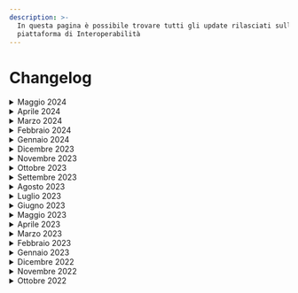 ```yaml
---
description: >-
  In questa pagina è possibile trovare tutti gli update rilasciati sulla
  piattaforma di Interoperabilità
---
```


# Changelog



<details>

<summary>Maggio 2024</summary>

### 1.0.91

**23 maggio**

* Bug fixing

### 1.0.90

**9 maggio**

* Bug fixing

### 1.0.89

**6 maggio**

* Bug fixing

</details>

<details>

<summary>Aprile 2024</summary>

### 1.0.88

**29 aprile**

* Adeguamento infrastrutturale
* Abilitazione per le assicurazioni estere all'entrata in piattaforma

### 1.0.87

**22 aprile**

* Bug fixing

### 1.0.86

**17 aprile**

* Aggiornamenti del back office

### 1.0.85

**9 aprile**

* Aggiornamento metriche pubbliche



</details>

<details>

<summary>Marzo 2024</summary>

### 1.0.84

**28 marzo**

* Bug fixing

### 1.0.83

**27 marzo**

* Bug fixing

### 1.0.82

**26 marzo**

* Bug fixing

### 1.0.81

**19 marzo**

* Bug fixing

### 1.0.80

**18 marzo**

* Bug fixing

### 1.0.79

**15 marzo**

* Aggiornamento metriche per pubblicazione su dashboard pubblica e open data

</details>

<details>

<summary>Febbraio 2024</summary>

### 1.0.78

**19 febbraio**

* Aggiunta degli attributi self-service (un utente di un ente autorizzato alla creazione di attributi certificati può crearli e assegnarli direttamente dalla UI)
* Aggiornamento metriche per la dashboard pubblica
* Bug fixing

### 1.0.77

**8 febbraio**

* Automazione per l'estrazione delle metriche relative ai token per la dashboard pubblica
* Bug fixing

</details>

<details>

<summary>Gennaio 2024</summary>

### 1.0.75 e 1.0.76

**26 gennaio**

* Bug fixing

### 1.0.74

**24 gennaio**

* Bug fixing

### 1.0.73

**16 gennaio**

* Bug fixing

### 1.0.72

**12 gennaio**

* Bug fixing

### 1.0.71

**11 gennaio**

* Bug fixing

### 1.0.70

**9 gennaio**

* Bug fixing

</details>

<details>

<summary>Dicembre 2023</summary>

### 1.0.69

**22 dicembre**

* Bug fixing

### 1.0.68

**20 dicembre**

* Bug fixing

### 1.0.67

**19 dicembre**

* Bug fixing

### 1.0.65 e 1.0.66

**15 dicembre**

* Bug fixing

### 1.0.64

**13 dicembre**

* Aggiornamento UX/UI di piattaforma
* Aggiunta dell’URL .well-known alla scheda e-service dell’erogatore
* Aggiunta alla documentazione della lezione di “Creazione chiavi”
* Aggiornamento del flusso di fruizione dell’e-service se è sospeso
* Aggiornamento della vista del catalogo pubblico
* Aggiornamento della vista del tool di debug del voucher
* Aggiornamento vista dell’elenco delle finalità di erogatore e fruitore
* Aggiornamento vista della singola finalità di erogatore e fruitore
* Aggiornamento vista dell’elenco delle richieste di fruizione dell’erogatore
* Aggiornamento vista dell’elenco degli e-service dell’erogatore
* Aggiornamento vista del singolo client
* Aggiornamento vista dell’elenco dei client
* Aggiornamento vista della creazione del client
* Aggiornamento vista della creazione dell’e-service
* Aggiornamento vista della singola chiave
* Aggiornamento vista della singola scheda dell’e-service di erogatore e fruitore
* Aggiornamento vista della singola richiesta di fruizione di erogatore e fruitore
* Aggiunta la possibilità di scaricare la documentazione tecnica dell’e-service dell’erogatore
* Bug fixing

### 1.0.63

**6 dicembre**

* Bug fixing

</details>

<details>

<summary>Novembre 2023</summary>

### 1.0.62

**14 novembre**

* Bug fixing

### 1.0.61

**13 novembre**

* Rilascio automazione generazione metriche giornaliere: pubblicazione e-service e abilitazione enti

### **1.0.60**

**6 novembre**

* Abilitazione per le assicurazioni all'entrata in piattaforma

</details>

<details>

<summary>Ottobre 2023</summary>

### 1.0.59

**25 ottobre**

* Bug fixing

### 1.0.58

**25 ottobre**

* Bug fixing

### 1.0.57

**23 ottobre**

* Bug fixing
* Rilascio della nuova funzione di erogazione inversa
* Abilitazione dell'Autorità Nazionale Anticorruzione alla piattaforma

### 1.0.56

**10 ottobre**

* Bug fixing

</details>

<details>

<summary>Settembre 2023</summary>

### 1.0.55

**27 settembre**

* Bug fixing

### 1.0.54

**18 settembre**

* Bug fixing

### 1.0.53

**15 settembre**

* Bug fixing
* Esposizione metriche e-service

### 1.0.52

**11 settembre**

* Aggiornamento vista crezione finalità
* Mail di contatto obbligatoria per tutti gli enti
* Bug fixing

</details>

<details>

<summary>Agosto 2023</summary>

### 1.0.51

**3 agosto**

* Bug fixing

### 1.0.50

**2 agosto**

* Bug fixing

</details>

<details>

<summary>Luglio 2023</summary>

### 1.0.49

**31 luglio**

* Aggiornamento UI (gestione attributi, form analisi del rischio, intestazioni)
* Segnalazione dell’ambiente nel quale l’utente si trova
* Segnalazione delle finestre di maintenance direttamente all’interno del prodotto
* Aggiunta del tool per permettere agli utenti di debuggare la client assertion in autonomia
* Esportazione date mancanti
* Obbligo di indicare se la finalità è a titolo gratuito o oneroso&#x20;
* Possibilità di inserire la data di scadenza per gli attributi verificati
* Archiviazione manuale della richiesta di fruizione (lato fruitore)
* Bug fixing

### 1.0.48

**14 luglio**

* Rilascio del nuovo [catalogo degli e-service](https://www.interop.pagopa.it/catalogo) sul sito di Interoperabilità

### 1.0.47

**7 luglio**

* Allineamento e aggiornamento delle dashboard su [https://www.interop.pagopa.it/numeri](https://www.interop.pagopa.it/numeri)

### 1.0.46

**4 luglio**

* Bug fixing
* Aggiornamento di feature degli attributi all'interno di un e-service

</details>

<details>

<summary>Giugno 2023</summary>

### 1.0.45

**22 giugno**

* Bug fixing

### 1.0.44

**20 giugno**

* Aggiunta attributo certificato Pubbliche Amministrazioni
* Bug fixing

### 1.0.43

**9 giugno**

* Bug fixing

</details>

<details>

<summary>Maggio 2023</summary>

### 1.0.42

**25 maggio**

* Adeguamento infrastrutturale

### 1.0.41

**25 maggio**

* Bug fixing

### 1.0.40

**22 maggio**

* Supporto alla gestione delle chiavi pubbliche
* Aggiunta la possibilità di inserire informazione pseudoanonimizzate all’interno del token
* Adeguamento infrastrutturale

### 1.0.39

**22 maggio**

* Bug fixing
* ID API visibili in UI
* Aggiunta la possibilità di selezionare un ente come attributo certificato
* Aggiunta la possibilità di trasmettere e tracciare dati complementari alla richiesta

</details>

<details>

<summary>Aprile 2023</summary>

### 1.0.38

**26 aprile**

* Bug fixing

### 1.0.37

**17 aprile**

* Bug fixing
* Aggiunta la possibilità di cambio prodotto PagoPA
* Aggiunta la possibilità di cambio Operatore
* Aggiornate le viste come Operatore sicurezza o Operatore API
* Aggiornato funzionamento dei filtri
* Aggiornamento UI catalogo e-service
* Aggiornamento UI guida ottenimento voucher
* Aggiornamento UI guida di generazione chiave pubblica

</details>

<details>

<summary>Marzo 2023</summary>

### **2 marzo**

* Rilascio in produzione del nuovo ambiente di Collaudo che sostituisce quello di Test e permette maggiori funzionalità
* Rilascio della nuova [dashboard](https://www.interop.pagopa.it/numeri) sulle metriche di PDND Interoperabilità

</details>

<details>

<summary>Febbraio 2023</summary>

### 1.0.36

**28 febbraio**

* Bug fixing

### 1.0.35

**28 febbraio**

* Bug fixing

### 1.0.34

**27 febbraio**

* Bug fixing

### 1.0.33

**23 febbraio**

* Bug fixing

### 1.0.32

**21 febbraio**

* Bug fixing
* Supporto a listing degli e-service con paginazione e filtri
* Supporto a listing delle richieste di fruizione con paginazione e filtri
* Supporto a listing delle finalità con paginazione e filtri
* Estensione API backend for frontend
* Predisposizione del flusso per i report sulle metriche della PDND Interoperabilità
* Predisposizione del flusso per le metriche PAdigitale
* Predisposizione del flusso per le metriche destinate alla dashboard
* Miglioramenti gestione errori al primo caricamento dell'applicativo
* Aggiornamento UI catalogo e-service
* Aggiunta memorizzazione della finalità selezionata nella selezione del primo step delle istruzioni per l'ottenimento voucher
* Aggiunta di restrizioni sui caratteri minimi in vari campi di input
* Rimozione dei campi "id della fonte autoritativa" e "nome della fonte autoritativa" dagli attributi in creazione e lettura

### 1.0.31

**8 febbraio**

* Bug fixing

</details>

<details>

<summary>Gennaio 2023</summary>

### 1.0.30

**26 gennaio**

* Bug fixing

### 1.0.29

**23 gennaio**

* Supporto alla mail di contatto dell'ente erogatore
* Supporto al listing e nuovo design del catalogo e-service &#x20;
* Supporto alla nuova scheda "Anagrafica Ente"
* Aggiunta URL e-service ad API di recupero e-service
* Aggiunta della sezione "Link utili" nella pagina di dettaglio dell'e-service
* Bug fixing
* Internal enhancement
* Migliorato il feedback di caricamento dati

### 1.0.28

**9 gennaio**

* Bug fixing

</details>

<details>

<summary>Dicembre 2022</summary>

### 1.0.27

**29 dicembre**

* Aggiunto un nuovo processo per la generazione delle metriche per PA-Digitale

### 1.0.26

**21 dicembre**

* Bug fixing

</details>

<details>

<summary>Novembre 2022</summary>

### 1.0.25

**17 novembre**

* Bug fixing

### 1.0.24

**16 novembre**

* Bug fixing

### 1.0.23

**10 novembre**

* Integrazione per le notifiche di eventi relativi agli e-service
* Aggiornata vista di accettazione termini di servizio
* Bug fixing

### 1.0.22

**3 novembre**

* Ordinamento campi della sezione analisi del rischio
* Bug fixing

</details>

<details>

<summary>Ottobre 2022</summary>

### **1.0.21**

**28 ottobre**

* Aggiunta del messaggio che il fruitore di un e-service può inviare all'erogatore durante la richiesta di fruizione
* Aggiunta possibilità di scaricare documenti richieste di fruizione
* Aggiunta pagina di informazioni Anagrafica Ente attivo in sessione
* Aggiunta possibilità di revoca attributi dichiarati
* Aggiunta possibilità di download documento analisi di rischio
* Rimossa pagina di gestione operatori API
* Aggiunto link nella navigazione laterale che porta alla gestione degli operatori API in Self Care
* Semplificato form di analisi del rischio
* Bug fixing

### 1.0.20

**18 ottobre**

* Rilascio in produzione della piattaforma
* Gestione attributi certificati (assegnamento e revoca)
* Gestione attributi dichiarati (assegnamento e revoca)&#x20;
* Gestione attributi verificati (assegnamento e revoca)&#x20;
* Estensione del ciclo di vita della richiesta di fruizione: bozza, pubblicazione e rifiuto di una richiesta&#x20;
* Generazione e download del documento di richiesta di fruizione
* Aggiunta alla richiesta di fruizione della documentazione integrativa del fruitore&#x20;
* Rate limiting API
* L'erogatore può iscriversi come fruitore ad un proprio e-service&#x20;
* Aggiunta feature per consentire all'erogatore di gestire manualmente l'attivazione di una richiesta di fruizione&#x20;
* Bug fixing&#x20;
* Apertura ambiente di test&#x20;
* Security improvements

</details>
